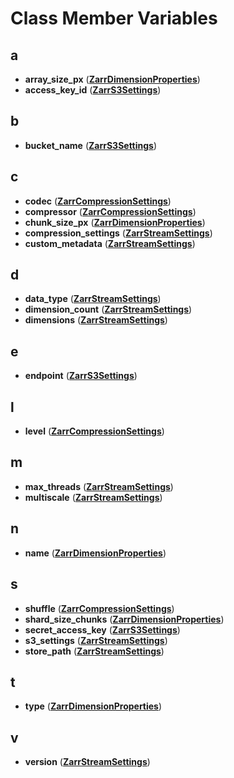 
# Class Member Variables



## a

* **array\_size\_px** ([**ZarrDimensionProperties**](struct_zarr_dimension_properties.md))
* **access\_key\_id** ([**ZarrS3Settings**](struct_zarr_s3_settings.md))


## b

* **bucket\_name** ([**ZarrS3Settings**](struct_zarr_s3_settings.md))


## c

* **codec** ([**ZarrCompressionSettings**](struct_zarr_compression_settings.md))
* **compressor** ([**ZarrCompressionSettings**](struct_zarr_compression_settings.md))
* **chunk\_size\_px** ([**ZarrDimensionProperties**](struct_zarr_dimension_properties.md))
* **compression\_settings** ([**ZarrStreamSettings**](struct_zarr_stream_settings.md))
* **custom\_metadata** ([**ZarrStreamSettings**](struct_zarr_stream_settings.md))


## d

* **data\_type** ([**ZarrStreamSettings**](struct_zarr_stream_settings.md))
* **dimension\_count** ([**ZarrStreamSettings**](struct_zarr_stream_settings.md))
* **dimensions** ([**ZarrStreamSettings**](struct_zarr_stream_settings.md))


## e

* **endpoint** ([**ZarrS3Settings**](struct_zarr_s3_settings.md))


## l

* **level** ([**ZarrCompressionSettings**](struct_zarr_compression_settings.md))


## m

* **max\_threads** ([**ZarrStreamSettings**](struct_zarr_stream_settings.md))
* **multiscale** ([**ZarrStreamSettings**](struct_zarr_stream_settings.md))


## n

* **name** ([**ZarrDimensionProperties**](struct_zarr_dimension_properties.md))


## s

* **shuffle** ([**ZarrCompressionSettings**](struct_zarr_compression_settings.md))
* **shard\_size\_chunks** ([**ZarrDimensionProperties**](struct_zarr_dimension_properties.md))
* **secret\_access\_key** ([**ZarrS3Settings**](struct_zarr_s3_settings.md))
* **s3\_settings** ([**ZarrStreamSettings**](struct_zarr_stream_settings.md))
* **store\_path** ([**ZarrStreamSettings**](struct_zarr_stream_settings.md))


## t

* **type** ([**ZarrDimensionProperties**](struct_zarr_dimension_properties.md))


## v

* **version** ([**ZarrStreamSettings**](struct_zarr_stream_settings.md))




